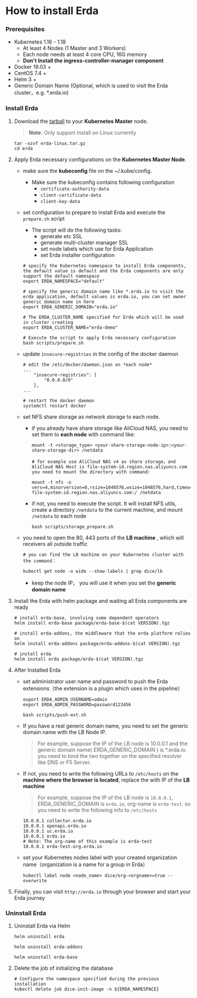# How to install Erda

### Prerequisites

- Kubernetes 1.16 - 1.18
  - At least 4 Nodes (1 Master and 3 Workers)
  - Each node needs at least 4 core CPU, 16G memory
  - **Don't Install the ingress-controller-manager component**
- Docker 19.03 +
- CentOS 7.4 +
- Helm 3 +
- Generic Domain Name (Optional, which is used to visit the Erda cluster，e.g. *.erda.io)

### Install Erda

1. Download the [tarball](https://github.com/erda-project/erda/releases) to your  **Kubernetes Master** node.

   > **Note**: Only support install on Linux currently

   ```shell
   tar -xzvf erda-linux.tar.gz
   cd erda
   ```

2. Apply Erda necessary configurations on the **Kubernetes Master Node**.

   - make sure the **kubeconfig** file on the ~/.kube/config.

     - Make sure the kubeconfig contains following configuration
       - `certificate-authority-data`
       - `client-certificate-data`
       - `client-key-data`

   - set configuration to prepare to install Erda and execute the `prepare.sh` script

     - The script will do the following tasks:
       - generate etc SSL
       - generate multi-cluster manager SSL
       - set node labels which use for Erda Application
       - set Erda installer configuration   

     ```shell
     # specify the Kubernetes namespace to install Erda components, the default value is default and the Erda components are only support the default namespace
     export ERDA_NAMESPACE="default"
     
     # specify the generic domain name like *.erda.io to visit the erda application, default values is erda.io, you can set owner generic domain name in here
     export ERDA_GENERIC_DOMAIN="erda.io"
     
     # The ERDA_CLUSTER_NAME specified for Erda which will be used in cluster creating
     export ERDA_CLUSTER_NAME="erda-demo"
     
     # Execute the script to apply Erda necessary configuration
     bash scripts/prepare.sh
     ```

   - update `insecure-registries` in the config of the docker daemon 

     ```shell
     # edit the /etc/docker/daemon.json on *each node*
     ...
         "insecure-registries": [
             "0.0.0.0/0"
         ],
     ...
     
     # restart the docker daemon
     systemctl restart docker
     ```

   - set NFS share storage as network storage to each node. 

     - if you already have share storage like AliCloud NAS, you need to set them to **each node** with command like:

       ```shell
       mount -t <storage_type> <your-share-storage-node-ip>:<your-share-storage-dir> /netdata
       
       # for example use AliCloud NAS v4 as share storage，and AliCloud NAS Host is file-system-id.region.nas.aliyuncs.com you need to mount the directory with command:
       
       mount -t nfs -o vers=4,minorversion=0,rsize=1048576,wsize=1048576,hard,timeo=600,retrans=2,noresvport file-system-id.region.nas.aliyuncs.com:/ /netdata
       ```

     - if not, you need to execute the script. It will install NFS utils, create a directory `/netdata` to the current machine, and mount `/netdata` to each node

       ```shell
       bash scripts/storage_prepare.sh
       ```

    - you need to open the 80, 443 ports of the **LB machine** , which will receivers all outside traffic

      ```shell
      # you can find the LB machine on your Kubernetes cluster with the command：
      
      kubectl get node -o wide --show-labels | grep dice/lb
      ```

      - keep the node IP， you will use it when  you set the **generic domain name**

3. Install the Erda with helm package and waiting all Erda components are ready

   ```shell
   # install erda-base, involving some dependent operators
   helm install erda-base package/erda-base-$(cat VERSION).tgz 
   
   # install erda-addons, the middleware that the erda platform relies on
   helm install erda-addons package/erda-addons-$(cat VERSION).tgz 
   
   # install erda
   helm install erda package/erda-$(cat VERSION).tgz 
   ```

4. After Installed Erda

   - set administrator user name and password to push the Erda extensions（the extension is a plugin which uses in the pipeline）

     ```shell
     export ERDA_ADMIN_USERNAME=admin
     export ERDA_ADMIN_PASSWORD=password123456
     
     bash scripts/push-ext.sh
     ```

   - If you have a real generic domain name, you need to set the generic domain name with the LB Node IP.

     > For example, suppose the IP of the LB node is 10.0.0.1 and the generic domain name( ERDA_GENERIC_DOMAIN ) is *.erda.io. you need to bind the two together on the specified resolver like DNS or F5 Server.

   - If not, you need to write the following URLs to `/etc/hosts` on the **machine where the browser is located**, replace the <IP> with IP of the **LB machine**

     > For example, suppose the IP of the LB node is `10.0.0.1`, ERDA_GENERIC_DOMAIN is `erda.io`, org-name is `erda-test`. so you need to write the following info to `/etc/hosts` 

     ```shell
     10.0.0.1 collector.erda.io
     10.0.0.1 openapi.erda.io
     10.0.0.1 uc.erda.io
     10.0.0.1 erda.io
     # Note: The org-name of this example is erda-test
     10.0.0.1 erda-test-org.erda.io
     ```

   - set your Kubernetes nodes label with your created organization name（organization is a name for a group in Erda）

     ```shell
     kubectl label node <node_name> dice/org-<orgname>=true --overwrite
     ```

5. Finally, you can visit `http://erda.io` through your browser and start your Erda journey

### Uninstall Erda

1. Uninstall Erda via Helm

   ```shell
   helm uninstall erda 
   
   helm uninstall erda-addons 
   
   helm uninstall erda-base 
   ```

2. Delete the job of initializing the database

   ```shell
   # Configure the namespace specified during the previous installation
   kubectl delete job dice-init-image -n ${ERDA_NAMESPACE}
   ```
